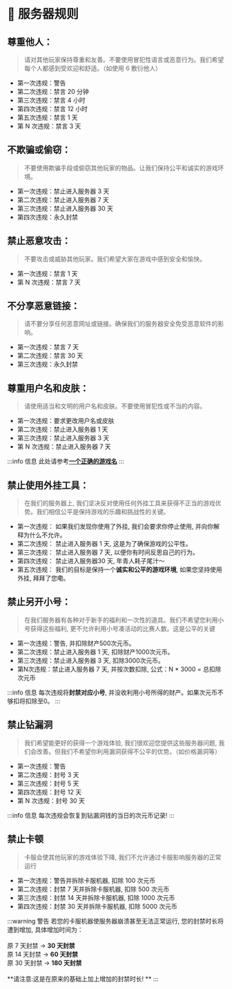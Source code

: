 # 📃 服务器规则

## 尊重他人：

> 请对其他玩家保持尊重和友善。不要使用冒犯性语言或恶意行为。我们希望每个人都感到受欢迎和舒适。（如使用 6 敷衍他人）

* 第一次违规：警告
* 第二次违规：禁言 20 分钟
* 第三次违规：禁言 4 小时
* 第四次违规：禁言 12 小时
* 第五次违规：禁言 1 天
* 第 N 次违规：禁言 3 天

## 不欺骗或偷窃：

> 不要使用欺骗手段或偷窃其他玩家的物品。让我们保持公平和诚实的游戏环境。

* 第一次违规：禁止进入服务器 3 天
* 第二次违规：禁止进入服务器 7 天
* 第三次违规：禁止进入服务器 30 天
* 第四次违规：永久封禁

## 禁止恶意攻击：

> 不要攻击或威胁其他玩家。我们希望大家在游戏中感到安全和愉快。

* 第一次违规：禁言 1 天
* 第 N 次违规：禁言 7 天

## 不分享恶意链接：

> 请不要分享任何恶意网址或链接。确保我们的服务器安全免受恶意软件的影响。

* 第一次违规：禁言 7 天
* 第二次违规：禁言 30 天
* 第三次违规：永久封禁

## 尊重用户名和皮肤：

> 请使用适当和文明的用户名和皮肤。不要使用冒犯性或不当的内容。

* 第一次违规：要求更改用户名或皮肤
* 第二次违规：禁止进入服务器 1 天
* 第三次违规：禁止进入服务器 3 天
* 第 N 次违规：禁止进入服务器 7 天

:::info 信息
此处请参考[**一个正确的游戏名**](/入门/userName)
:::

## 禁止使用外挂工具：

> 在我们的服务器上, 我们坚决反对使用任何外挂工具来获得不正当的游戏优势。我们相信公平是保持游戏的乐趣和挑战性的关键。

* 第一次违规： 如果我们发现你使用了外挂, 我们会要求你停止使用, 并向你解释为什么不允许。
* 第二次违规： 禁止进入服务器 1 天, 这是为了确保游戏的公平性。
* 第三次违规： 禁止进入服务器 7 天, 以便你有时间反思自己的行为。
* 第四次违规： 禁止进入服务器30 天, 年青人耗子尾汁～ <!-- Ryan100C 2024年1月21日 20:10:58 -->
* 第五次违规： 我们的目标是保持一个**诚实和公平的游戏环境**, 如果您坚持使用外挂, 拜拜了您嘞。 <!-- Ryan100C 2024年1月21日 20:10:58 -->

## 禁止另开小号：

> 在我们服务器有各种对于新手的福利和一次性的道具。我们不希望您利用小号获得这些福利, 更不允许利用小号凑活动的比赛人数。这是公平的关键

* 第一次违规：警告, 并扣除财产500次元币。
* 第二次违规：禁止进入服务器 1 天, 扣除财产1000次元币。
* 第三次违规：禁止进入服务器 3 天, 扣除3000次元币。
* 第N次违规：禁止进入服务器 7 天, 并按次数扣除, 公式：N \* 3000 = 总扣除次元币

:::info 信息
每次违规将**封禁对应小号**, 并没收利用小号所得的财产。如果次元币不够扣将扣除至0。
:::

## 禁止钻漏洞

> 我们希望能更好的获得一个游戏体验, 我们很欢迎您提供这些服务器问题, 我们会改善。但我们不希望你利用漏洞获得不公平的优势。（如价格漏洞等）

* 第一次违规：警告
* 第二次违规：封号 3 天
* 第三次违规：封号 5 天
* 第四次违规：封号 12 天
* 第 N 次违规：封号 30 天

:::info 信息
每次违规会恢复到钻漏洞钱的当日的次元币记录! 
:::

## 禁止卡顿

> 卡服会使其他玩家的游戏体验下降, 我们不允许通过卡服影响服务器的正常运行

* 第一次违规：警告并拆除卡服机器, 扣除 100 次元币
* 第二次违规：封禁 7 天并拆除卡服机器, 扣除 500 次元币
* 第三次违规：封禁 14 天并拆除卡服机器, 扣除 1000 次元币
* 第四次违规：封禁 30 天并拆除卡服机器, 扣除 5000 次元币

:::warning 警告
若您的卡服机器使服务器崩溃甚至无法正常运行, 您的封禁时长将遭到增加, 具体增加时间为：<br/><br/>
原 7 天封禁   ->   **30 天封禁**<br/>
原 14 天封禁   ->   **60 天封禁**<br/>
原 30 天封禁   ->   **180 天封禁**<br/><br/>
**请注意:这是在原来的基础上加上增加的封禁时长! **
:::